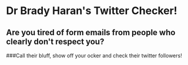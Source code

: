 # Dr Brady Haran's Twitter Checker!

## Are you tired of form emails from people who clearly don't respect you?

###Call their bluff, show off your ocker and check their twitter followers!